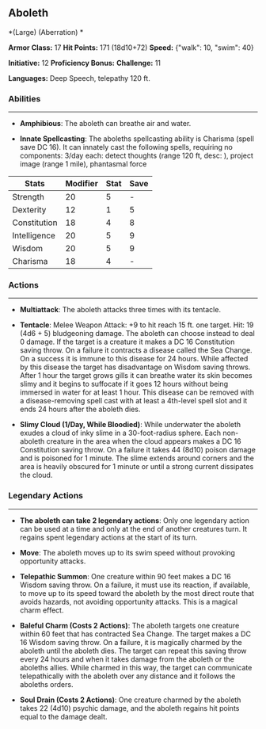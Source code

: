 ## Aboleth
*(Large) (Aberration) *

**Armor Class:** 17
**Hit Points:** 171 (18d10+72)
**Speed:** {"walk": 10, "swim": 40}

**Initiative:** 12
**Proficiency Bonus:**
**Challenge:** 11

**Languages:** Deep Speech, telepathy 120 ft.

### Abilities
 --- 
- **Amphibious**: The aboleth can breathe air and water.

- **Innate Spellcasting**: The aboleths spellcasting ability is Charisma (spell save DC 16). It can innately cast the following spells, requiring no components: 3/day each: detect thoughts (range 120 ft, desc: ), project image (range 1 mile), phantasmal force



| Stats | Modifier | Stat | Save
| ---- | ---- | ---- | ---- |
| Strength | 20 | 5 | - |
| Dexterity | 12 | 1 | 5 |
| Constitution | 18 | 4 | 8 |
| Intelligence | 20 | 5 | 9 |
| Wisdom | 20 | 5 | 9 |
| Charisma | 18 | 4 | - |

### Actions
 --- 
- **Multiattack**: The aboleth attacks three times with its tentacle.

- **Tentacle**: Melee Weapon Attack: +9 to hit  reach 15 ft.  one target. Hit: 19 (4d6 + 5) bludgeoning damage. The aboleth can choose instead to deal 0 damage. If the target is a creature  it makes a DC 16 Constitution saving throw. On a failure  it contracts a disease called the Sea Change. On a success  it is immune to this disease for 24 hours. While affected by this disease  the target has disadvantage on Wisdom saving throws. After 1 hour  the target grows gills  it can breathe water  its skin becomes slimy  and it begins to suffocate if it goes 12 hours without being immersed in water for at least 1 hour. This disease can be removed with a disease-removing spell cast with at least a 4th-level spell slot  and it ends 24 hours after the aboleth dies.

- **Slimy Cloud (1/Day, While Bloodied)**: While underwater  the aboleth exudes a cloud of inky slime in a 30-foot-radius sphere. Each non-aboleth creature in the area when the cloud appears makes a DC 16 Constitution saving throw. On a failure  it takes 44 (8d10) poison damage and is poisoned for 1 minute. The slime extends around corners  and the area is heavily obscured for 1 minute or until a strong current dissipates the cloud.

### Legendary Actions
 --- 
- **The aboleth can take 2 legendary actions**: Only one legendary action can be used at a time and only at the end of another creatures turn. It regains spent legendary actions at the start of its turn.

- **Move**: The aboleth moves up to its swim speed without provoking opportunity attacks.

- **Telepathic Summon**: One creature within 90 feet makes a DC 16 Wisdom saving throw. On a failure, it must use its reaction, if available, to move up to its speed toward the aboleth by the most direct route that avoids hazards, not avoiding opportunity attacks. This is a magical charm effect.

- **Baleful Charm (Costs 2 Actions)**: The aboleth targets one creature within 60 feet that has contracted Sea Change. The target makes a DC 16 Wisdom saving throw. On a failure, it is magically charmed by the aboleth until the aboleth dies. The target can repeat this saving throw every 24 hours and when it takes damage from the aboleth or the aboleths allies. While charmed in this way, the target can communicate telepathically with the aboleth over any distance and it follows the aboleths orders.

- **Soul Drain (Costs 2 Actions)**: One creature charmed by the aboleth takes 22 (4d10) psychic damage, and the aboleth regains hit points equal to the damage dealt.

